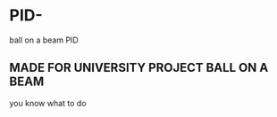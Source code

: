 # PID-
ball on a beam PID

## MADE FOR UNIVERSITY PROJECT BALL ON A BEAM

  you know what to do 

  
